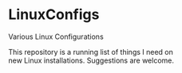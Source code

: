 # LinuxConfigs
Various Linux Configurations

This repository is a running list of things I need on  
new Linux installations. Suggestions are welcome.

